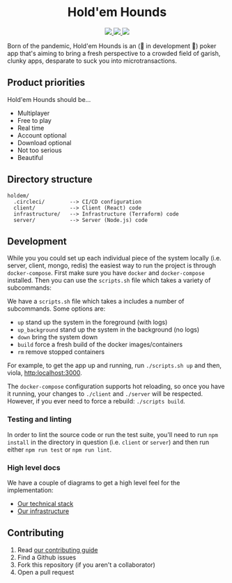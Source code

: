 <h1 align="center">Hold'em Hounds</h1>

<p align="center">
  <a href="https://codeclimate.com/github/timhaley94/holdem/maintainability">
    <img src="https://api.codeclimate.com/v1/badges/b4b31a8f8cf13a23ca93/maintainability" />
  </a>
  <a href="https://codeclimate.com/github/timhaley94/holdem/test_coverage">
    <img src="https://api.codeclimate.com/v1/badges/b4b31a8f8cf13a23ca93/test_coverage" />
  </a>
  <a href="https://circleci.com/gh/timhaley94/holdem">
    <img src="https://circleci.com/gh/timhaley94/holdem.svg?style=shield" />
  </a>
</p>

Born of the pandemic, Hold'em Hounds is an (🚧 in development 🚧) poker app that's aiming to
bring a fresh perspective to a crowded field of garish, clunky apps, desparate to suck you
into microtransactions.

## Product priorities

Hold'em Hounds should be...

- Multiplayer
- Free to play
- Real time
- Account optional
- Download optional
- Not too serious
- Beautiful

## Directory structure

```
holdem/
  .circleci/        --> CI/CD configuration
  client/           --> Client (React) code
  infrastructure/   --> Infrastructure (Terraform) code
  server/           --> Server (Node.js) code
```

## Development

While you you could set up each individual piece of the system locally (i.e. server, client, mongo, redis)
the easiest way to run the project is through `docker-compose`. First make sure you have `docker` and
`docker-compose` installed. Then you can use the `scripts.sh` file which takes a variety of subcommands:

We have a `scripts.sh` file which takes a includes a number of subcommands. Some options are:
- `up` stand up the system in the foreground (with logs)
- `up_background` stand up the system in the background (no logs)
- `down` bring the system down
- `build` force a fresh build of the docker images/containers
- `rm` remove stopped containers

For example, to get the app up and running, run `./scripts.sh up` and then, viola,
[http:localhost:3000](http:localhost:3000).

The `docker-compose` configuration supports hot reloading, so once you have it running, your
changes to `./client` and `./server` will be respected. However, if you ever need to force a
rebuild: `./scripts build`.

### Testing and linting

In order to lint the source code or run the test suite, you'll need to run `npm install` in the
directory in question (i.e. `client` or `server`) and then run either `npm run test` or `npm run lint`.

### High level docs

We have a couple of diagrams to get a high level feel for the implementation:
- [Our technical stack](docs/diagrams/the_stack.png)
- [Our infrastructure](docs/diagrams/infrastructure.png)

## Contributing

1. Read [our contributing guide](docs/CONTRIBUTING.md)
2. Find a Github issues
3. Fork this repository (if you aren't a collaborator)
4. Open a pull request
